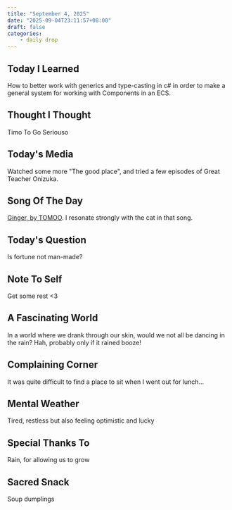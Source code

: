 ```yaml
---
title: "September 4, 2025"
date: "2025-09-04T23:11:57+08:00"
draft: false
categories: 
    - daily drop
---
```


## Today I Learned  
How to better work with generics and type-casting in c# in order to make a general system for working with Components in an ECS. 

## Thought I Thought
Timo To Go Seriouso

## Today's Media
Watched some more "The good place", and tried a few episodes of Great Teacher Onizuka.

## Song Of The Day
[Ginger, by TOMOO](https://www.google.com/url?sa=t&source=web&rct=j&opi=89978449&url=https://www.youtube.com/watch%3Fv%3Dz01gL_ahiOQ&ved=2ahUKEwiu76jhs7-PAxUPnGMGHVdRGaAQ78AJegQIFBAB&usg=AOvVaw1u3V27qFj8uJssBT9g-Rr9). I resonate strongly with the cat in that song. 

## Today's Question
Is fortune not man-made?

## Note To Self
Get some rest <3

## A Fascinating World
In a world where we drank through our skin, would we not all be dancing in the rain? Hah, probably only if it rained booze!

## Complaining Corner
It was quite difficult to find a place to sit when I went out for lunch...

## Mental Weather
Tired, restless but also feeling optimistic and lucky  

## Special Thanks To 
Rain, for allowing us to grow

## Sacred Snack
Soup dumplings 
